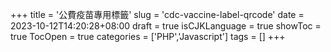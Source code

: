 +++
title = '公費疫苗專用標籤'
slug = 'cdc-vaccine-label-qrcode'
date = 2023-10-12T14:20:28+08:00
draft = true
isCJKLanguage = true
showToc = true
TocOpen = true
categories = ['PHP','Javascript']
tags = []
+++
